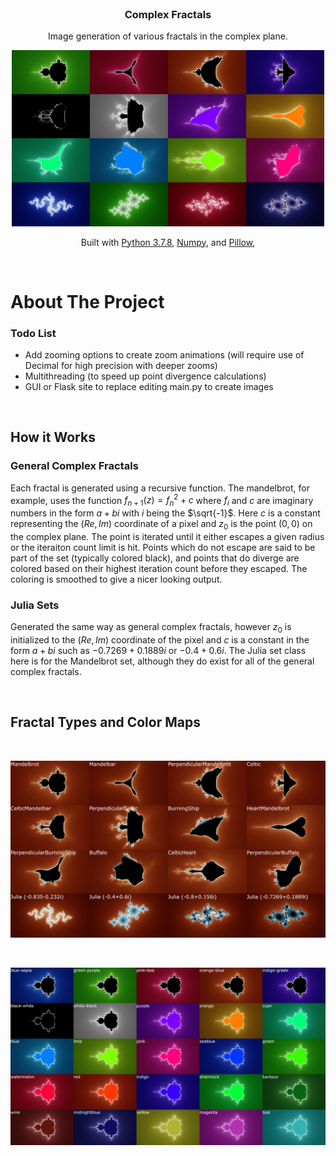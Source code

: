 <!-- Project Header -->

<br />
<p align="center">

  <h3 align="center">Complex Fractals</h3>

  <p align="center">
    Image generation of various fractals in the complex plane.
    <!-- TODO: create some high rez images for an imgur gallery?
    <br />
    <a href="https://imgur.com/gallery/jqMogwz"><strong>4000x4000 Example Output Images »</strong></a>
    <br />
    TODO end -->
  </p>
</p>

<p align="center">
  <img src="Images\OutputExamples.png" alt="Line Examples" width="500">
  <!--TODO create collage of example images -->
</p>

<p align="center">Built with 
<a href="https://www.python.org/downloads/release/python-378/">Python 3.7.8</a>, 
<a href="https://numpy.org/">Numpy</a>, and
<a href="https://pillow.readthedocs.io/en/stable/">Pillow</a>, 
</p>

<br>


<!-- About the Project -->

# About The Project

### Todo List
- Add zooming options to create zoom animations (will require use of Decimal for high precision with deeper zooms)
- Multithreading (to speed up point divergence calculations)
- GUI or Flask site to replace editing main.py to create images

<br>

## How it Works

### General Complex Fractals
Each fractal is generated using a recursive function. The mandelbrot, for example, uses the function $f_{n+1}(z) = f_{n}^{2}+c$ where  $f_i$ and $c$ are imaginary numbers in the form $a+bi$ with $i$ being the $\sqrt{-1}$. Here $c$ is a constant representing the $(Re, Im)$ coordinate of a pixel and $z_0$ is the point $(0,0)$ on the complex plane. The point is iterated until it either escapes a given radius or the iteraiton count limit is hit. Points which do not escape are said to be part of the set (typically colored black), and points that do diverge are colored based on their highest iteration count before they escaped. The coloring is smoothed to give a nicer looking output.

### Julia Sets
Generated the same way as general complex fractals, however $z_0$ is initialized to the $(Re, Im)$ coordinate of the pixel and $c$ is a constant in the form $a+bi$ such as $-0.7269+0.1889i$ or $-0.4+0.6i$. The Julia set class here is for the Mandelbrot set, although they do exist for all of the general complex fractals.

<br>



<!-- Fractal Types and Color Maps -->

## Fractal Types and Color Maps
<br>

<p align="left">
  <img src="Images\FractalTypes.png" alt="Line Examples" width="1000">
  <!--TODO create collage of example images -->
</p>

<br>

<p align="left">
  <img src="Images\ColorOptions.png" alt="Line Examples" width="1250">
  <!--TODO create collage of example images -->
</p>

<br>